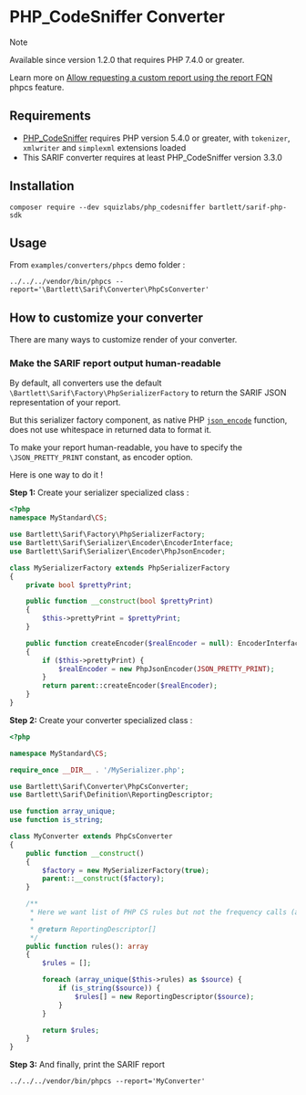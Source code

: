 <!-- markdownlint-disable MD013 -->
# PHP_CodeSniffer Converter

> [!NOTE]
> Available since version 1.2.0 that requires PHP 7.4.0 or greater.
>
> Learn more on [Allow requesting a custom report using the report FQN][phpcs-report-fqn] phpcs feature.

## Requirements

* [PHP_CodeSniffer][phpcs] requires PHP version 5.4.0 or greater, with `tokenizer`, `xmlwriter` and `simplexml` extensions loaded
* This SARIF converter requires at least PHP_CodeSniffer version 3.3.0

## Installation

```shell
composer require --dev squizlabs/php_codesniffer bartlett/sarif-php-sdk
```

## Usage

From `examples/converters/phpcs` demo folder :

```shell
../../../vendor/bin/phpcs --report='\Bartlett\Sarif\Converter\PhpCsConverter'
```

## How to customize your converter

There are many ways to customize render of your converter.

### Make the SARIF report output human-readable

By default, all converters use the default `\Bartlett\Sarif\Factory\PhpSerializerFactory`
to return the SARIF JSON representation of your report.

But this serializer factory component, as native PHP [`json_encode`][json-encode] function,
does not use whitespace in returned data to format it.

To make your report human-readable, you have to specify the `\JSON_PRETTY_PRINT` constant, as encoder option.

Here is one way to do it !

**Step 1:** Create your serializer specialized class :

```php
<?php
namespace MyStandard\CS;

use Bartlett\Sarif\Factory\PhpSerializerFactory;
use Bartlett\Sarif\Serializer\Encoder\EncoderInterface;
use Bartlett\Sarif\Serializer\Encoder\PhpJsonEncoder;

class MySerializerFactory extends PhpSerializerFactory
{
    private bool $prettyPrint;

    public function __construct(bool $prettyPrint)
    {
        $this->prettyPrint = $prettyPrint;
    }

    public function createEncoder($realEncoder = null): EncoderInterface
    {
        if ($this->prettyPrint) {
            $realEncoder = new PhpJsonEncoder(JSON_PRETTY_PRINT);
        }
        return parent::createEncoder($realEncoder);
    }
}
```

**Step 2:** Create your converter specialized class :

```php
<?php

namespace MyStandard\CS;

require_once __DIR__ . '/MySerializer.php';

use Bartlett\Sarif\Converter\PhpCsConverter;
use Bartlett\Sarif\Definition\ReportingDescriptor;

use function array_unique;
use function is_string;

class MyConverter extends PhpCsConverter
{
    public function __construct()
    {
        $factory = new MySerializerFactory(true);
        parent::__construct($factory);
    }

    /**
     * Here we want list of PHP CS rules but not the frequency calls (as default behavior)
     *
     * @return ReportingDescriptor[]
     */
    public function rules(): array
    {
        $rules = [];

        foreach (array_unique($this->rules) as $source) {
            if (is_string($source)) {
                $rules[] = new ReportingDescriptor($source);
            }
        }

        return $rules;
    }
}
```

**Step 3:** And finally, print the SARIF report

```shell
../../../vendor/bin/phpcs --report='MyConverter'
```

[phpcs]: https://github.com/PHPCSStandards/PHP_CodeSniffer
[json-encode]: https://www.php.net/manual/en/function.json-encode
[phpcs-report-fqn]: https://github.com/squizlabs/PHP_CodeSniffer/issues/1942

